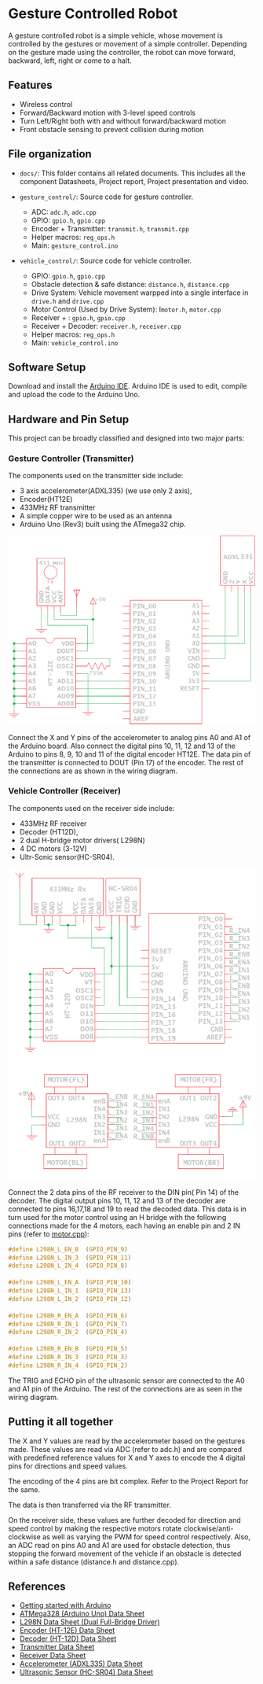 # Gesture Controlled Robot
A gesture controlled robot is a simple vehicle, whose movement is
controlled by the gestures or movement of a simple controller. Depending on the
gesture made using the controller, the robot can move forward, backward, left,
right or come to a halt.

## Features
* Wireless control
* Forward/Backward motion with 3-level speed controls
* Turn Left/Right both with and without forward/backward motion
* Front obstacle sensing to prevent collision during motion

## File organization
* `docs/`: This folder contains all related documents. This includes all the
   component Datasheets, Project report, Project presentation and video.
* `gesture_control/`: Source code for gesture controller.
  + ADC: `adc.h`, `adc.cpp`
  + GPIO: `gpio.h`, `gpio.cpp`
  + Encoder + Transmitter: `transmit.h`, `transmit.cpp`
  + Helper macros: `reg_ops.h`
  + Main: `gesture_control.ino`
 
* `vehicle_control/`: Source code for vehicle controller.
  + GPIO: `gpio.h`, `gpio.cpp`
  + Obstacle detection & safe distance: `distance.h`, `distance.cpp`
  + Drive System: Vehicle movement warpped into a single interface in `drive.h`
    and `drive.cpp`
  + Motor Control (Used by Drive System): I`motor.h`, `motor.cpp`
  + Receiver + : `gpio.h`, `gpio.cpp`
  + Receiver + Decoder: `receiver.h`, `receiver.cpp`
  + Helper macros: `reg_ops.h`
  + Main: `vehicle_control.ino`

## Software Setup
Download and install the [Arduino IDE](https://www.arduino.cc/en/Main/Software/).
Arduino IDE is used to edit, compile and upload the code to the
Arduino Uno.

## Hardware and Pin Setup
This project can be broadly classified and designed into two major parts:

### Gesture Controller (Transmitter)
The components used on the transmitter side include:
* 3 axis accelerometer(ADXL335) (we use only 2 axis),
* Encoder(HT12E)
* 433MHz RF transmitter
* A simple copper wire to be used as an antenna
* Arduino Uno (Rev3) built using the ATmega32 chip.

![alt text](docs/gesture_control.png)

Connect the X and Y pins of the accelerometer to analog pins A0 and A1 of the
Arduino board. Also connect the digital pins 10, 11, 12 and 13 of the Arduino
to pins 8, 9, 10 and 11 of the digital encoder HT12E. The data pin of the
transmitter is connected to DOUT (Pin 17) of the encoder. The rest of the
connections are as shown in the wiring diagram.

### Vehicle Controller (Receiver)
The components used on the receiver side include:
* 433MHz RF receiver
* Decoder (HT12D),
* 2 dual H-bridge motor drivers( L298N)
* 4 DC motors (3-12V)
* Ultr-Sonic sensor(HC-SR04).

![alt text](docs/vehicle_control.png)

Connect the 2 data pins of the RF receiver to the DIN pin( Pin 14) of the
decoder. The digital output pins 10, 11, 12 and 13 of the decoder are connected
to pins 16,17,18 and 19 to read the decoded data. This data is in turn used for
the motor control using an H bridge with the following connections made for the
4 motors, each having an enable pin and 2 IN pins (refer to
[motor.cpp](vehicle_control/motor.cpp)):

```c
#define L298N_L_EN_B  (GPIO_PIN_9)
#define L298N_L_IN_3  (GPIO_PIN_11)
#define L298N_L_IN_4  (GPIO_PIN_8)

#define L298N_L_EN_A  (GPIO_PIN_10)
#define L298N_L_IN_1  (GPIO_PIN_13)
#define L298N_L_IN_2  (GPIO_PIN_12)

#define L298N_R_EN_A  (GPIO_PIN_6)
#define L298N_R_IN_1  (GPIO_PIN_7)
#define L298N_R_IN_2  (GPIO_PIN_4)

#define L298N_R_EN_B  (GPIO_PIN_5)
#define L298N_R_IN_3  (GPIO_PIN_3)
#define L298N_R_IN_4  (GPIO_PIN_2)
```

The TRIG and ECHO pin of the ultrasonic sensor are connected to the A0 and A1
pin of the Arduino. The rest of the connections are as seen in the wiring
diagram.

## Putting it all together
The X and Y values are read by the accelerometer based on the gestures made.
These values are read via ADC (refer to adc.h) and are compared with predefined
reference values for X and Y axes to encode the 4 digital pins for directions
and speed values.

The encoding of the 4 pins are bit complex. Refer to the Project Report for the same.

The data is then transferred via the RF transmitter.

On the receiver side, these values are further decoded for direction and speed
control by making the respective motors rotate clockwise/anti-clockwise as well
as varying the PWM for speed control respectively. Also, an ADC read on pins A0
and A1 are used for obstacle detection, thus stopping the forward movement of
the vehicle if an obstacle is detected within a safe distance (distance.h and
distance.cpp).

## References
* [Getting started with Arduino](https://www.arduino.cc/en/Guide/HomePage)
* [ATMega328 (Arduino Uno) Data Sheet](docs/ATMEGA328_datasheet.pdf)
* [L298N Data Sheet (Dual Full-Bridge Driver)](docs/)
* [Encoder (HT-12E) Data Sheet](docs/HT12E.pdf)
* [Decoder (HT-12D) Data Sheet](docs/HT12D.pdf)
* [Transmitter Data Sheet](docs/RF434_transmitter.pdf)
* [Receiver Data Sheet](docs/RF434_receiver.pdf)
* [Accelerometer (ADXL335) Data Sheet](docs/adxl335.pdf)
* [Ultrasonic Sensor (HC-SR04) Data Sheet](docs/HCSR04.pdf)
